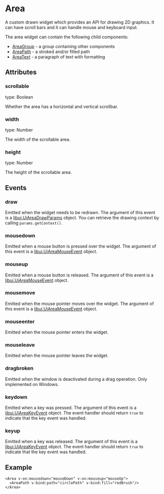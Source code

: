 # Area

A custom drawn widget which provides an API for drawing 2D graphics. It can have scroll bars and it can handle mouse and keyboard input.

The area widget can contain the following child components:

* [AreaGroup](areagroup.md) - a group containing other components
* [AreaPath](areapath.md) - a stroked and/or filled path
* [AreaText](areatext.md) - a paragraph of text with formatting

## Attributes

### scrollable

type: Boolean

Whether the area has a horizontal and vertical scrollbar.

### width

type: Number

The width of the scrollable area.

### height

type: Number

The height of the scrollable area.

## Events

### draw

Emitted when the widget needs to be redrawn. The argument of this event is a [libui.UiAreaDrawParams](https://github.com/parro-it/libui-node/blob/master/docs/area.md#uiareadrawparams) object. You can retrieve the drawing context by calling `params.getContext()`.

### mousedown

Emitted when a mouse button is pressed over the widget. The argument of this event is a [libui.UiAreaMouseEvent](https://github.com/parro-it/libui-node/blob/master/docs/area.md#uiareamouseevent) object.

### mouseup

Emitted when a mouse button is released. The argument of this event is a [libui.UiAreaMouseEvent](https://github.com/parro-it/libui-node/blob/master/docs/area.md#uiareamouseevent) object.

### mousemove

Emitted when the mouse pointer moves over the widget. The argument of this event is a [libui.UiAreaMouseEvent](https://github.com/parro-it/libui-node/blob/master/docs/area.md#uiareamouseevent) object.

### mouseenter

Emitted when the mouse pointer enters the widget.

### mouseleave

Emitted when the mouse pointer leaves the widget.

### dragbroken

Emitted when the window is deactivated during a drag operation. Only implemented on Windows.

### keydown

Emitted when a key was pressed. The argument of this event is a [libui.UiAreaKeyEvent](https://github.com/parro-it/libui-node/blob/master/docs/area.md#uiareakeyevent) object. The event handler should return `true` to indicate that the key event was handled.

### keyup

Emitted when a key was released. The argument of this event is a [libui.UiAreaKeyEvent](https://github.com/parro-it/libui-node/blob/master/docs/area.md#uiareakeyevent) object. The event handler should return `true` to indicate that the key event was handled.

## Example

```markup
<Area v-on:mousedown="mouseDown" v-on:mouseup="mouseUp">
  <AreaPath v-bind:path="circlePath" v-bind:fill="redBrush"/>
</Area>
```

